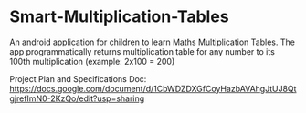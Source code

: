 # Smart-Multiplication-Tables
An android application for children to learn Maths Multiplication Tables. The app programmatically returns multiplication table for any number to its 100th multiplication (example: 2x100 = 200)

Project Plan and Specifications Doc: https://docs.google.com/document/d/1CbWDZDXGfCoyHazbAVAhgJtUJ8QtgjrefImN0-2KzQo/edit?usp=sharing
